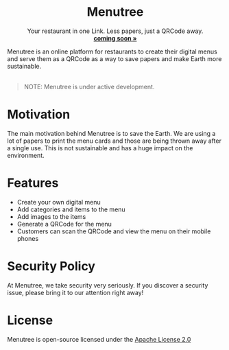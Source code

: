 <p align="center">
	<h1 align="center"><b>Menutree</b></h1>
	<p align="center">
		Your restaurant in one Link. Less papers, just a QRCode away.
    <br />
    <a href=""><strong>coming soon »</strong></a>
  </p>
</p>

Menutree is an online platform for restaurants to create their digital menus and serve them as a QRCode as a way to save papers and make Earth more sustainable.
<br/>
<br/>

> NOTE: Menutree is under active development.

# Motivation

The main motivation behind Menutree is to save the Earth. We are using a lot of papers to print the menu cards and those are being thrown away after a single use. This is not sustainable and has a huge impact on the environment.

# Features

- Create your own digital menu
- Add categories and items to the menu
- Add images to the items
- Generate a QRCode for the menu
- Customers can scan the QRCode and view the menu on their mobile phones

# Security Policy

At Menutree, we take security very seriously. If you discover a security issue, please bring it to our attention right away!

# License

Menutree is open-source licensed under the [Apache License 2.0](https://github.com/tellay/menutree/blob/main/LICENSE)
